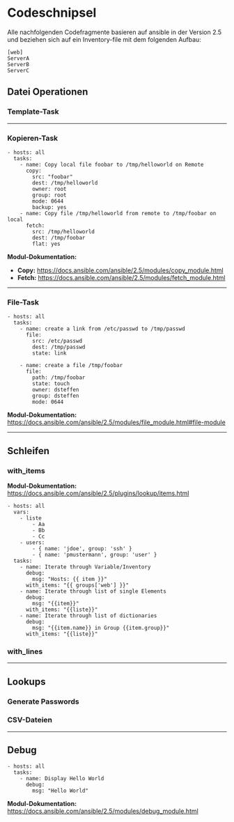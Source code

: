 # Codeschnipsel
Alle nachfolgenden Codefragmente basieren auf ansible in der Version 2.5 und beziehen sich auf ein Inventory-file mit dem folgenden Aufbau:

```
[web]
ServerA
ServerB
ServerC
```


## Datei Operationen
### Template-Task

-----------------

### Kopieren-Task
```
- hosts: all
  tasks:
    - name: Copy local file foobar to /tmp/helloworld on Remote
      copy:
        src: "foobar"
        dest: /tmp/helloworld
        owner: root
        group: root
        mode: 0644
        backup: yes
    - name: Copy file /tmp/helloworld from remote to /tmp/foobar on local
      fetch:
        src: /tmp/helloworld
        dest: /tmp/foobar
        flat: yes
```
**Modul-Dokumentation:**
- **Copy:** https://docs.ansible.com/ansible/2.5/modules/copy_module.html
- **Fetch:** https://docs.ansible.com/ansible/2.5/modules/fetch_module.html
-----------------

### File-Task
```
- hosts: all
  tasks:
    - name: create a link from /etc/passwd to /tmp/passwd
      file:
        src: /etc/passwd
        dest: /tmp/passwd
        state: link 

    - name: create a file /tmp/foobar
      file:
        path: /tmp/foobar
        state: touch
        owner: dsteffen
        group: dsteffen
        mode: 0644
```
**Modul-Dokumentation:** https://docs.ansible.com/ansible/2.5/modules/file_module.html#file-module

-----------------

## Schleifen
### with_items
**Modul-Dokumentation:** https://docs.ansible.com/ansible/2.5/plugins/lookup/items.html

```
- hosts: all
  vars:
    - liste
        - Aa
        - Bb
        - Cc
    - users:
        - { name: 'jdoe', group: 'ssh' }
        - { name: 'pmustermann', group: 'user' }
  tasks:
    - name: Iterate through Variable/Inventory
      debug:
        msg: "Hosts: {{ item }}"
      with_items: "{{ groups['web'] }}"
    - name: Iterate through list of single Elements
      debug:
        msg: "{{item}}"
      with_items: "{{liste}}"
    - name: Iterate through list of dictionaries
      debug:
        msg: "{{item.name}} in Group {{item.group}}"
      with_items: "{{liste}}"

```

### with_lines

-----------------

## Lookups
### Generate Passwords

### CSV-Dateien

-----------------

## Debug
```
- hosts: all
  tasks:
    - name: Display Hello World
      debug:
        msg: "Hello World"
```
**Modul-Dokumentation:** https://docs.ansible.com/ansible/2.5/modules/debug_module.html
